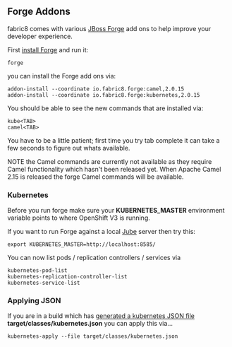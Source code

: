 ## Forge Addons

fabric8 comes with various [JBoss Forge](http://forge.jboss.org/) add ons to help improve your developer experience.

First [install Forge](http://forge.jboss.org/download) and run it:

    forge

you can install the Forge add ons via:

    addon-install --coordinate io.fabric8.forge:camel,2.0.15
    addon-install --coordinate io.fabric8.forge:kubernetes,2.0.15

You should be able to see the new commands that are installed via:

    kube<TAB>
    camel<TAB>

You have to be a little patient; first time you try tab complete it can take a few seconds to figure out whats available.

NOTE the Camel commands are currently not available as they require Camel functionality which hasn't been released yet. When Apache Camel 2.15 is released the forge Camel commands will be available.


### Kubernetes

Before you run forge make sure your **KUBERNETES_MASTER** environment variable points to where OpenShift V3 is running.

If you want to run Forge against a local [Jube](http://fabric8.io/jube/getStarted.html) server then try this:

    export KUBERNETES_MASTER=http://localhost:8585/

You can now list pods / replication controllers / services via

    kubernetes-pod-list
    kubernetes-replication-controller-list
    kubernetes-service-list


### Applying JSON

If you are in a build which has [generated a kubernetes JSON file](mavenPlugin.html#generating-the-json) **target/classes/kubernetes.json** you can apply this via...

    kubernetes-apply --file target/classes/kubernetes.json

